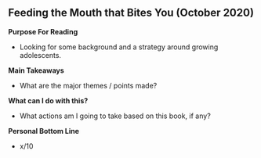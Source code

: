 ## Feeding the Mouth that Bites You (October 2020)

**Purpose For Reading**
- Looking for some background and a strategy around growing adolescents.
 
**Main Takeaways**
- What are the major themes / points made?

**What can I do with this?**
- What actions am I going to take based on this book, if any?

**Personal Bottom Line**
- x/10
<!--stackedit_data:
eyJoaXN0b3J5IjpbLTI5Njk4MzgyM119
-->